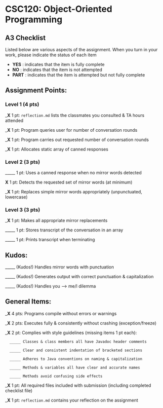 # CSC120: Object-Oriented Programming
## A3 Checklist

Listed below are various aspects of the assignment.  When you turn in your work, please indicate the status of each item

- **YES** : indicates that the item is fully complete
- **NO** : indicates that the item is not attempted
- **PART** : indicates that the item is attempted but not fully complete


## Assignment Points:

### Level 1 (4 pts)

___X__ 1 pt: `reflection.md` lists the classmates you consulted & TA hours attended

___X__ 1 pt: Program queries user for number of conversation rounds

___X__ 1 pt: Program carries out requested number of conversation rounds

___X__ 1 pt: Allocates static array of canned responses

### Level 2 (3 pts)

_____ 1 pt: Uses a canned response when no mirror words detected

__X__ 1 pt: Detects the requested set of mirror words (at minimum)

___X__ 1 pt: Replaces simple mirror words appropriately (unpunctuated, lowercase)

### Level 3 (3 pts)

___X__ 1 pt: Makes all appropriate mirror replacements

_____ 1 pt: Stores transcript of the conversation in an array

_____ 1 pt: Prints transcript when terminating

## Kudos:

_____ (Kudos!) Handles mirror words with punctuation

_____ (Kudos!) Generates output with correct punctuation & capitalization

_____ (Kudos!) Handles you --> me/I dilemma



## General Items:

___X__ 4 pts: Programs compile without errors or warnings

___X__ 2 pts: Executes fully & consistently without crashing (exception/freeze)

___X__ 2 pt: Complies with style guidelines (missing items 1 pt each):

      _____ Classes & class members all have Javadoc header comments

      _____ Clear and consistent indentation of bracketed sections

      _____ Adheres to Java conventions on naming & capitalization

      _____ Methods & variables all have clear and accurate names

      _____ Methods avoid confusing side effects

___X__ 1 pt: All required files included with submission (including completed checklist file)

___X__ 1 pt: `reflection.md` contains your reflection on the assignment
